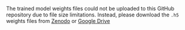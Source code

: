 The trained model weights files could not be uploaded to this GitHub repository due to file size limitations.
Instead, please download the `.h5` weights files from [Zenodo](https://doi.org/10.5281/zenodo.4299924) or [Google Drive](https://drive.google.com/drive/folders/1qn03htSDz-0aB6jRWbKmDk4QBz0epSmS?usp=sharing)